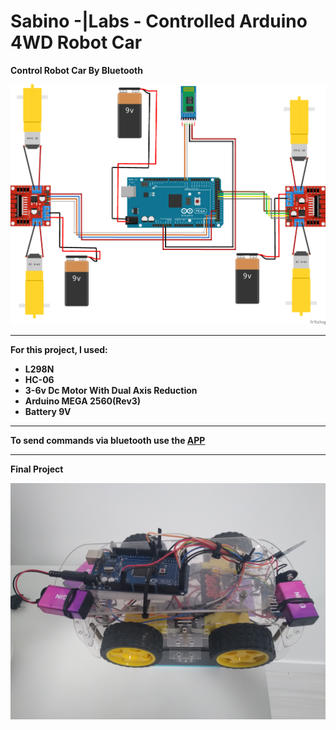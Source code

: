 # Sabino -|Labs - Controlled Arduino 4WD Robot Car
**Control Robot Car By Bluetooth**

![Breadboard](/docs/iot-control-dc-motors.png)

---
**For this project, I used:**
- **L298N**
- **HC-06**
- **3-6v Dc Motor With Dual Axis Reduction** 
- **Arduino MEGA 2560(Rev3)**
- **Battery 9V**

---
**To send commands via bluetooth use the [APP](https://play.google.com/store/apps/details?id=com.giumig.apps.bluetoothserialmonitor&hl=pt_BR&gl=US)**

---
**Final Project**

![Breadboard](/docs/final_project.jpg)
